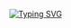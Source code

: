 [![Typing SVG](https://readme-typing-svg.herokuapp.com?font=Schoolbell&size=22&pause=1000&color=FDD710&width=435&lines=%F0%9F%91%8F++%E0%BD%96%E0%BD%80%E0%BE%B2%E0%BC%8B%E0%BD%A4%E0%BD%B2%E0%BD%A6%E0%BC%8B%E0%BD%96%E0%BD%91%E0%BD%BA%E0%BC%8B%E0%BD%A3%E0%BD%BA%E0%BD%82%E0%BD%A6%E0%BC%8B%EF%BC%8C%E0%BD%A0%E0%BD%9B%E0%BD%98%E0%BC%8B%E0%BD%82%E0%BE%B3%E0%BD%B2%E0%BD%84%E0%BC%8B%E0%BC%8D)](https://git.io/typing-svg)
